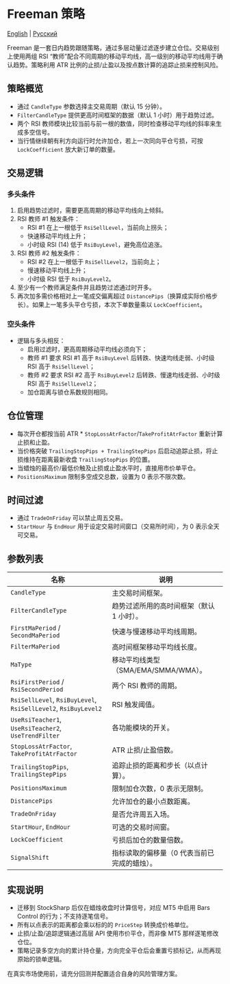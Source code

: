 # Freeman 策略
[English](README.md) | [Русский](README_ru.md)

Freeman 是一套日内趋势跟随策略，通过多层动量过滤逐步建立仓位。交易级别上使用两组 RSI “教师”配合不同周期的移动平均线，高一级别的移动平均线用于确认趋势。策略利用 ATR 比例的止损/止盈以及按点数计算的追踪止损来控制风险。

## 策略概览

- 通过 `CandleType` 参数选择主交易周期（默认 15 分钟）。
- `FilterCandleType` 提供更高时间框架的数据（默认 1 小时）用于趋势过滤。
- 两个 RSI 教师模块比较当前与前一根的数值，同时检查移动平均线的斜率来生成多空信号。
- 当行情继续朝有利方向运行时允许加仓，若上一次同向平仓亏损，可按 `LockCoefficient` 放大新订单的数量。

## 交易逻辑

### 多头条件

1. 启用趋势过滤时，需要更高周期的移动平均线向上倾斜。
2. RSI 教师 #1 触发条件：
   - RSI #1 在上一根低于 `RsiSellLevel`，当前向上拐头；
   - 快速移动平均线上升；
   - 小时级 RSI (14) 低于 `RsiBuyLevel`，避免高位追涨。
3. RSI 教师 #2 触发条件：
   - RSI #2 在上一根低于 `RsiSellLevel2`，当前向上；
   - 慢速移动平均线上升；
   - 小时级 RSI 低于 `RsiBuyLevel2`。
4. 至少有一个教师满足条件并且趋势过滤通过时开多。
5. 再次加多需价格相对上一笔成交偏离超过 `DistancePips`（换算成实际价格步长）。如果上一笔多头平仓亏损，本次下单数量乘以 `LockCoefficient`。

### 空头条件

- 逻辑与多头相反：
  - 启用过滤时，更高周期移动平均线必须向下；
  - 教师 #1 要求 RSI #1 高于 `RsiBuyLevel` 后转跌、快速均线走弱、小时级 RSI 高于 `RsiSellLevel`；
  - 教师 #2 要求 RSI #2 高于 `RsiBuyLevel2` 后转跌、慢速均线走弱、小时级 RSI 高于 `RsiSellLevel2`；
  - 加仓距离与锁仓系数规则相同。

## 仓位管理

- 每次开仓都按当前 ATR * `StopLossAtrFactor`/`TakeProfitAtrFactor` 重新计算止损和止盈。
- 当价格突破 `TrailingStopPips + TrailingStepPips` 后启动追踪止损，将止损维持在距离最新收盘 `TrailingStopPips` 的位置。
- 当蜡烛的最高价/最低价触及止损或止盈水平时，直接用市价单平仓。
- `PositionsMaximum` 限制多空成交总数，设置为 0 表示不限次数。

## 时间过滤

- 通过 `TradeOnFriday` 可以禁止周五交易。
- `StartHour` 与 `EndHour` 用于设定交易时间窗口（交易所时间），为 0 表示全天可交易。

## 参数列表

| 名称 | 说明 |
| --- | --- |
| `CandleType` | 主交易时间框架。 |
| `FilterCandleType` | 趋势过滤所用的高时间框架（默认 1 小时）。 |
| `FirstMaPeriod` / `SecondMaPeriod` | 快速与慢速移动平均线周期。 |
| `FilterMaPeriod` | 高时间框架移动平均线长度。 |
| `MaType` | 移动平均线类型（SMA/EMA/SMMA/WMA）。 |
| `RsiFirstPeriod` / `RsiSecondPeriod` | 两个 RSI 教师的周期。 |
| `RsiSellLevel`, `RsiBuyLevel`, `RsiSellLevel2`, `RsiBuyLevel2` | RSI 触发阈值。 |
| `UseRsiTeacher1`, `UseRsiTeacher2`, `UseTrendFilter` | 各功能模块的开关。 |
| `StopLossAtrFactor`, `TakeProfitAtrFactor` | ATR 止损/止盈倍数。 |
| `TrailingStopPips`, `TrailingStepPips` | 追踪止损的距离和步长（以点计算）。 |
| `PositionsMaximum` | 限制加仓次数，0 表示无限制。 |
| `DistancePips` | 允许加仓的最小点数距离。 |
| `TradeOnFriday` | 是否允许周五入场。 |
| `StartHour`, `EndHour` | 可选的交易时间窗。 |
| `LockCoefficient` | 亏损后加仓的数量倍数。 |
| `SignalShift` | 指标读取的偏移量（0 代表当前已完成的蜡烛）。 |

## 实现说明

- 迁移到 StockSharp 后仅在蜡烛收盘时计算信号，对应 MT5 中启用 Bars Control 的行为；不支持逐笔信号。
- 所有以点表示的距离都会乘以标的的 `PriceStep` 转换成价格单位。
- 止损/止盈/追踪逻辑通过高层 API 使用市价平仓，而非像 MT5 那样逐笔修改仓位。
- 策略记录多空方向的累计持仓量，方向完全平仓后会重置亏损标记，从而再现原始的锁单逻辑。

在真实市场使用前，请充分回测并配置适合自身的风险管理方案。
